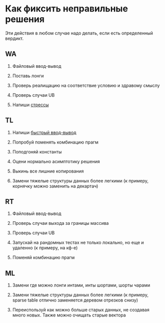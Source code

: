 # Как фиксить неправильные решения

Эти действия в любом случае надо делать, если есть определенный вердикт.

## WA

1. Файловый ввод-вывод

2. Поставь лонги

3. Проверь реалищацию на соответствие условию и здравому смыслу

4. Проверь случаи UB

4. Напиши [стрессы](stress.html)

## TL

1. Напиши [быстрый ввод-вывод](stl.html)

2. Попробуй поменять комбинацию прагм

3. Поподгоняй константы

4. Оцени нормально асимптотику решения

5. Выкинь все лишние копирования

5. Замени тяжелые структуры данных более легкими (к примеру, корнячку можно заменить на декартач)

## RT

1. Файловый ввод-вывод

2. Проверь случаи выхода за границы массива

4. Проверь случаи UB

3. Запускай на рандомных тестах не только локально, но еще и удаленно (к примеру, на кф-е)

4. Поменяй комбинацию прагм

## ML

1. Замени где можно лонги интами, инты шортами, шорты чарами

2. Замени тяжелые структуры данных более легкими (к примеру, sparse table отлично заменяется деревом отрезков снизу)

3. Переиспользуй как можно больше старых данных, не создавая много новых. Также можно очищать старые вектора


